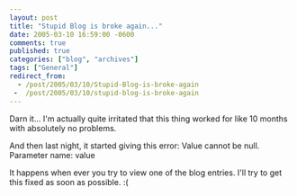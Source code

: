 ```yaml
---
layout: post
title: "Stupid Blog is broke again..."
date: 2005-03-10 16:59:00 -0600
comments: true
published: true
categories: ["blog", "archives"]
tags: ["General"]
redirect_from: 
  - /post/2005/03/10/Stupid-Blog-is-broke-again
 -  /post/2005/03/10/stupid-blog-is-broke-again
---
```

<!-- more -->
<P>Darn it... I'm actually quite irritated that this thing worked for like 10 months with absolutely no problems.</P>
<P>And then last night, it started giving this error: Value cannot be null. Parameter name: value</P>
<P>It happens when ever you try to view one of the blog entries. I'll try to get this fixed as soon as possible. :(</P>
<P> </P>
